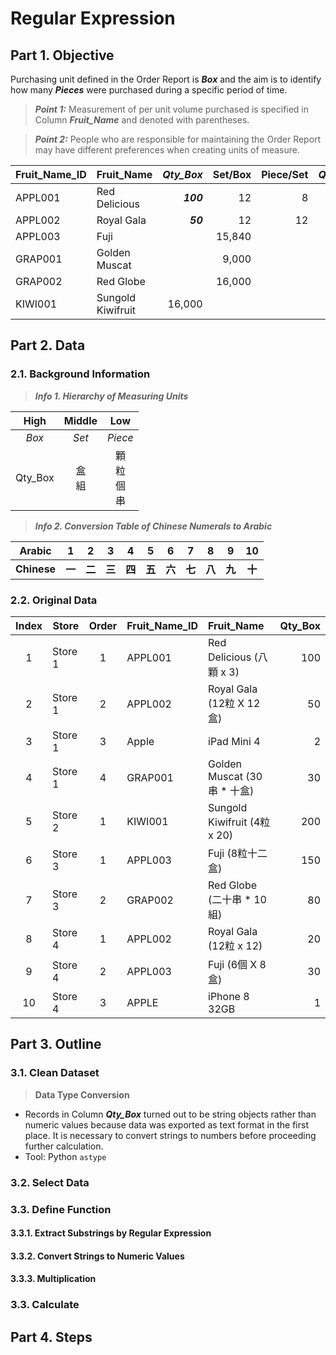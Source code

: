 # Regular Expression
## Part 1. Objective
Purchasing unit defined in the Order Report is ***Box*** and the aim is to identify how many ***Pieces*** were purchased during a specific period of time.
> **_Point 1:_** Measurement of per unit volume purchased is specified in Column ***Fruit_Name*** and denoted with parentheses.

> **_Point 2:_** People who are responsible for maintaining the Order Report may have different preferences when creating units of measure. 

| Fruit_Name_ID | Fruit_Name        | ***Qty_Box*** | Set/Box | Piece/Set | ***Qty_Piece*** |
| :---          | :---              | ---:          | ---:    | ---:      | ---:            |
| APPL001	      | Red Delicious     |	***100***     | 12      | 8         | ***9,600***     |
| APPL002	      | Royal Gala	      | ***50***      | 12      | 12        | ***10,080***    |
| APPL003	      | Fuji	            |       |                 15,840    |
| GRAP001	      | Golden Muscat	    |      |                 9,000     |
| GRAP002	      | Red Globe         |	     |                  16,000    |
| KIWI001	      | Sungold Kiwifruit |	                16,000    |


## Part 2. Data
### 2.1. Background Information
> ***Info 1. Hierarchy of Measuring Units***

| High    | Middle   | Low                 |
| :---:   | :---:    | :---:               |
| *Box*   | *Set*    | *Piece*             |
| Qty_Box | 盒<br>組 | 顆<br>粒<br>個<br>串 |

> ***Info 2. Conversion Table of Chinese Numerals to Arabic***

| Arabic  | 1 | 2 | 3 | 4 | 5 | 6 | 7 | 8 | 9 | 10 |
| :---: | :---: | :---: | :---: | :---: | :---: | :---: | :---: | :---: | :---: | :---: |
| **Chinese** | **一** | **二** | **三** | **四** | **五** | **六** | **七** | **八** | **九** | **十** |

### 2.2. Original Data
| Index  | Store   | Order | Fruit_Name_ID | Fruit_Name                     | Qty_Box |  
| :---:  | ---     | :---: | :---          | :---                           | ---:    | 
|      1 | Store 1 |     1 | APPL001       | Red Delicious (八顆 x 3)       |  100    | 
|      2 | Store 1 |     2 | APPL002       | Royal Gala (12粒 X 12盒)       |   50    |
|      3 | Store 1 |     3 | Apple         | iPad Mini 4                    |   2    | 
|      4 | Store 1 |     4 | GRAP001       | Golden Muscat (30串 * 十盒)    |   30    | 
|      5 | Store 2 |     1 | KIWI001       | Sungold Kiwifruit (4粒 x 20)   |  200    |  
|      6 | Store 3 |     1 | APPL003       | Fuji (8粒十二盒)               |  150    | 
|      7 | Store 3 |     2 | GRAP002       | Red Globe (二十串 * 10組)      |   80    | 
|      8 | Store 4 |     1 | APPL002       | Royal Gala (12粒 x 12)         |   20    |  
|      9 | Store 4 |     2 | APPL003       | Fuji (6個 X 8盒)               |   30    |
|     10 | Store 4 |     3 | APPLE         | iPhone 8 32GB                  |   1    | 
## Part 3. Outline
### 3.1. Clean Dataset
> **Data Type Conversion**
- Records in Column ***Qty_Box*** turned out to be string objects rather than numeric values because data was exported as text format in the first place. It is necessary to convert strings to numbers before proceeding further calculation.
- Tool: Python ```astype```

### 3.2. Select Data
### 3.3. Define Function
#### 3.3.1. Extract Substrings by Regular Expression 
#### 3.3.2. Convert Strings to Numeric Values
#### 3.3.3. Multiplication

### 3.3. Calculate 


## Part 4. Steps
